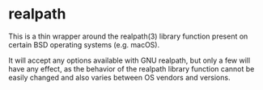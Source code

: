 # realpath

This is a thin wrapper around the realpath(3) library function present on certain BSD operating systems (e.g. macOS).

It will accept any options available with GNU realpath, but only a few will have any effect, as the behavior of the realpath library function cannot be easily changed and also varies between OS vendors and versions.
